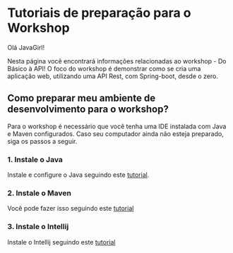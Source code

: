 # Tutoriais de preparação para o Workshop

Olá JavaGirl!

Nesta página você encontrará informações relacionadas ao workshop - Do Básico à API! O foco do workshop é demonstrar como se cria uma aplicação web, utilizando uma API Rest, com Spring-boot, desde o zero.

## Como preparar meu ambiente de desenvolvimento para o workshop?

Para o workshop é necessário que você tenha uma IDE instalada com Java e Maven configurados.
Caso seu computador ainda não esteja preparado, siga os passos a seguir.

### 1. Instale o Java

Instale e configure o Java seguindo este [tutorial](java/index.md).

### 2. Instale o Maven

Você pode fazer isso seguindo este [tutorial](maven/index.md)

### 3. Instale o Intellij

Instale o Intellij seguindo este [tutorial](https://www.jetbrains.com/pt-br/idea/download/#section=linux)
